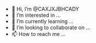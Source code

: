 - 👋 Hi, I’m @CAXJXJBHCADY
- 👀 I’m interested in ...
- 🌱 I’m currently learning ...
- 💞️ I’m looking to collaborate on ...
- 📫 How to reach me ...

<!---
CAXJXJBHCADY/CAXJXJBHCADY is a ✨ special ✨ repository because its `README.md` (this file) appears on your GitHub profile.
You can click the Preview link to take a look at your changes.
--->
